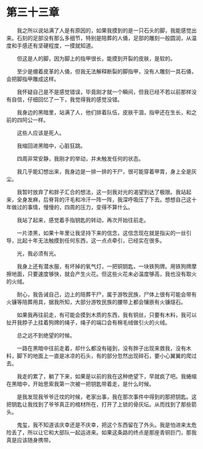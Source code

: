 # 第三十三章


　　我之所以说站满了人是有原因的，如果我摸到的是一只石头的脚，我能感觉出来。石刻的足部没有那么多细节，特别是陪葬的人俑，足部的雕刻一般圆润，从温度和手感还有坚硬程度，一摸就知道。

　　但这是人的脚，因为脚上的指甲很长，能摸到开裂的皮肤，是软的。

　　至少是绷着皮革的人俑，但我无法解释断裂的脚指甲，没有人雕刻一具石俑，会把脚指甲雕成这样。

　　我怀疑自己是不是感觉错误，毕竟刚才就一个瞬间，但我已经不若以前那样没有自信，仔细回忆了一下，我觉得我的感觉没错。

　　我身边的黑暗里，站满了人，他们排着队伍，皮肤干涸，指甲还在生长，和之前的四阿公一样。

　　这些人应该是死人。

　　我缩回进黑暗中，心脏狂跳。

　　四周非常安静，我刚才的举动，并未触发任何的状态。

　　我几乎能幻想出来，我身边是一排一排的干尸，很可能穿着甲胄，身上全是灰尘。

　　我暂时放弃了和胖子汇合的想法，这一刻我对光的渴望到达了极限。我站起来，全身发麻，后脊背的汗毛和冷汗一阵一阵，我深呼吸压了下去。想想自己这十年做过的事情，慢慢的，四周的压力，变得不算什么。

　　我站了起来，感觉着手指钥匙的转动，再次开始往前走。

　　一片漆黑，如果十年里让我坚持下来的信念，这信念现在就是指尖的一丝引导，比起十年无法触摸到任何东西，这一点点牵引，已经实在很多。

　　光，我必须有光。

　　我身上还有潜水服，有坏掉的氧气灯，一把铜钥匙，一块铁狗牌。用铁狗牌摩擦地面，只要速度够快，就会产生火花。但这些火花未必温度够高，我也没有取火的火绒。

　　耐心，我告诫自己，边上的陪葬干尸，属于游牧民族，尸体上很有可能会带有火镰等陪葬用具，据我所知，大部分游牧民族的腰带上都会镶嵌有火镰燧石。

　　如果我再往前走，有可能会摸到木质的东西，我有铜丝，只要有木料，我可以扯开我脖子上挂着狗牌的绳子，绳子的端口会有棉毛绒做引火的火绒。

　　总之远不到绝望的时候。

　　一路在黑暗中往前走着，却什么都没有碰到，没有胖子出现来救我，没有木料，脚下的地面上一直是冰凉的石头，有的部分忽然出现碎石，要小心翼翼的爬过去。

　　我走的累了，躺了下来，如果是以前的我在这种绝望下，早就疯了吧。我蜷缩在黑暗中，开始思索我第一次被一把钥匙带着走，是什么时候。

　　是我发现我爷爷迁坟的时候，老家出事，我在那次事件中得到的那把钥匙。这把钥匙让我找到了爷爷真正的棺材所在，打开了上锁的骨灰坛。从而找到了那些箭头。

　　鬼玺，我不知道该庆幸还是不庆幸，把这个东西留在了外头。我是怕进来太危险丢了，所以让它和大部队一起运进来。如果这条路的终点是那座青铜巨门，那我真是应该随身携带。

